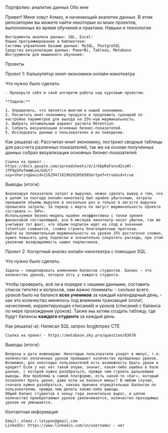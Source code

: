 Портфолио: аналитик данных
Обо мне

Привет! Меня зовут Алмаз, я начинающий аналитик данных. В этом репозитории вы можете найти некоторые из моих проектов, выполненных во время обучения и практики.
Навыки и технологии

    Инструменты анализа данных: SQL, Excel:
    Языки программирования и библиотеки: 
    Системы управления базами данных: MySQL, PostgreSQL
    Средства визуализации данных: PowerBi, Tableau, Metabase
    Инструменты для машинного обучения: 

Проекты

Проект 1: Калькулятор юнит-экономики онлайн-кинотеатра

Что нужно было сделать:

    - Проверьте себя и свой алгоритм работы над курсовым проектом.
    
    **Задачи:**
    
    1. Определить, что является юнитом в нашей экономике.
    2. Посчитать юнит-экономику продукта и предложить сценарий по настройке параметров для выхода на 25%-ную маржинальность.
    3. Выбрать оптимальный вариант расчета Retention. 
    4. Собрать визуализации основных бизнес-показателей.
    5. Исследовать данные о пользователях и их поведении.

Как решала(-а): Рассчитал юнит экономику, построил сводные таблицы для рассчета различных показателей, так же на основе полученных данных собрал визуализации основных бизнес-показателей

    Ссылка на проект - https://docs.google.com/spreadsheets/d/1rGbpRaFonvd2xzWl-JfP9p5PafmmWLe4/edit?usp=sharing&ouid=116294718196262056585&rtpof=true&sd=true

Выводы (итоги):

    Анализируя показатели затрат и выручки, можно сделать вывод о том, что в целом за полгода онлайн-кинотеатр был крайне убыточным, затраты превышали объемы выручки в несколько раз и только в августе выручка превысила затраты. За период с марта по август маржинальность проекта составила «– 94%».
    Используемая бизнес-модель крайне неэффективна с точки зрения финансовой составляющей, все 6 месяцев кинотеатр несет убытки, так же учитывая тот факт, что объем подписок идет на спад и значение retention снижается, сложно строить благоприятные прогнозы.
    Выйти на положительную маржинальность на уровне 25% достаточно сложно, нужно повысить цену подписки и значительно сократить расходы, при этом увеличив возвращаемость наших подписчиков.

Проект 2: Когортный анализ онлайн-кинотеатра с помощью SQL

Что нужно было сделать:

    Задача — смоделировать изменение балансов студентов. Баланс — это количество уроков, которое есть у каждого студента. 
Чтобы проверить, всё ли в порядке с нашими данными, составить список гипотез и вопросов, нам важно понимать: 
    - сколько всего уроков было на балансе **всех учеников** за каждый календарный день;
    - как это количество менялось под влиянием транзакций (оплат, начислений, корректирующих списаний) и уроков (списаний с баланса по мере прохождения уроков).
    Также мы хотим создать таблицу, где будут балансы **каждого студента** за каждый день.

Как решала(-а): Написал SQL запрос bcgjkmpez CTE 

    Ссылка на проект - https://metabase.sky.pro/question/83670

Выводы (итоги):

    Вопросы к дата инженерам: Некоторые пользователи уходят в минус, т.е. количество оплаченных уроков превышает количество пройденных уроков. Возможно, для некоторых пользователей есть возможность брать уроки в кредит? Если у нас нет такой опции, значит, какая-либо ошибка в базе данных, с которой нужно разобраться, прежде чем строить дальнейшие выводы. Или проблема в самой платформе, есть какой-то «баг», который позволяет брать уроки, даже если на балансе минус? В любом случае, сначала нужно разобраться, какова причина отрицательных балансов по пользователям, прежде чем делать какие-либо выводы.
    Общий баланс студентов к концу года значительно вырос, в целом количество приобретаемых уроков увеличивается, количество проходимых уроков не уменшается.
    




Контактная информация

    Email: almaz.r.latypov@gmail.com
    LinkedIn: https://www.linkedin.com/in/username/ - нет
    
